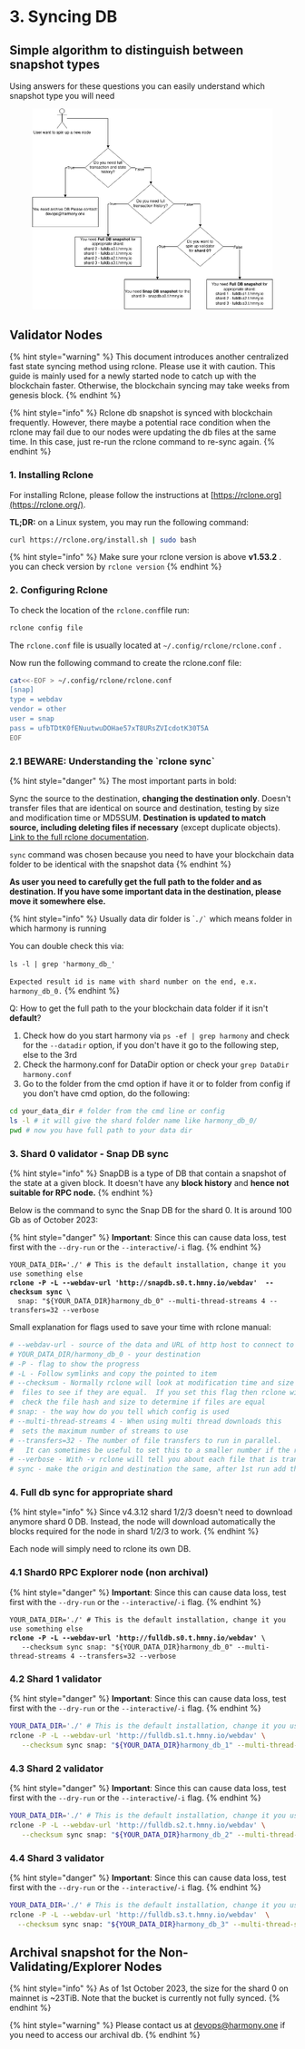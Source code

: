 # 3. Syncing DB

## Simple algorithm to distinguish between snapshot types

Using answers for these questions you can easily understand which snapshot type you will need

<figure><img src="../../../.gitbook/assets/DB_types_harmony.drawio.png" alt=""><figcaption></figcaption></figure>

## Validator Nodes

{% hint style="warning" %}
This document introduces another centralized fast state syncing method using rclone. Please use it with caution. This guide is mainly used for a newly started node to catch up with the blockchain faster. Otherwise, the blockchain syncing may take weeks from genesis block.
{% endhint %}

{% hint style="info" %}
Rclone db snapshot is synced with blockchain frequently. However, there maybe a potential race condition when the rclone may fail due to our nodes were updating the db files at the same time. In this case, just re-run the rclone command to re-sync again.
{% endhint %}

### 1. Installing Rclone

For installing Rclone, please follow the instructions at [https://rclone.org](https://rclone.org/).

**TL;DR:** on a Linux system, you may run the following command:

```bash
curl https://rclone.org/install.sh | sudo bash
```

{% hint style="info" %}
Make sure your rclone version is above **v1.53.2** . you can check version by `rclone version`
{% endhint %}

### 2. Configuring Rclone

To check the location of the `rclone.conf`file run:

```bash
rclone config file
```

The `rclone.conf` file is usually located at `~/.config/rclone/rclone.conf` .

Now run the following command to create the rclone.conf file:

```bash
cat<<-EOF > ~/.config/rclone/rclone.conf
[snap]
type = webdav
vendor = other
user = snap
pass = ufbTDtK0fENuutwuDOHae57xT8URsZVIcdotK30T5A
EOF
```

### 2.1 BEWARE: Understanding the \`rclone sync\`

{% hint style="danger" %}
The most important parts in bold:

Sync the source to the destination, **changing the destination only**. Doesn't transfer files that are identical on source and destination, testing by size and modification time or MD5SUM. **Destination is updated to match source, including deleting files if necessary** (except duplicate objects). [Link to the full rclone documentation](https://rclone.org/commands/rclone\_sync/).

`sync` command was chosen because you need to have your blockchain data folder to be identical with the snapshot data
{% endhint %}

**As user you need to carefully get the full path to the folder and as destination. If you have some important data in the destination, please move it somewhere else.**&#x20;

{% hint style="info" %}
Usually data dir folder is \``` ./` `` which means folder in which harmony is running

You can double check this via:

`ls -l | grep 'harmony_db_'`

`Expected result id is name with shard number on the end, e.x. harmony_db_0.`
{% endhint %}

Q: How to get the full path to the your blockchain data folder if it isn't **default**?

1. Check how do you start harmony via `ps -ef | grep harmony`  and check for the `--datadir` option, if you don't have it go to the following step, else to the 3rd
2. Check the harmony.conf for DataDir option or check your `grep DataDir harmony.conf`
3. Go to the folder from the cmd option if have it or to folder from config if you don't have cmd option, do the following:

```bash
cd your_data_dir # folder from the cmd line or config
ls -l # it will give the shard folder name like harmony_db_0/
pwd # now you have full path to your data dir
```

### 3. Shard 0 validator - Snap DB sync

{% hint style="info" %}
SnapDB is a type of DB that contain a snapshot of the state at a given block. It doesn't have any **block history** and **hence not suitable for RPC node.**
{% endhint %}

Below is the command to sync the Snap DB for the shard 0. It is around 100 Gb as of October 2023:

{% hint style="danger" %}
**Important**: Since this can cause data loss, test first with the `--dry-run` or the `--interactive`/`-i` flag.
{% endhint %}

<pre class="language-bash"><code class="lang-bash">YOUR_DATA_DIR='./' # This is the default installation, change it you use something else
<strong>rclone -P -L --webdav-url 'http://snapdb.s0.t.hmny.io/webdav'  --checksum sync \
</strong>  snap: "${YOUR_DATA_DIR}harmony_db_0" --multi-thread-streams 4 --transfers=32 --verbose
</code></pre>

Small explanation for flags used to save your time with rclone manual: &#x20;

```bash
# --webdav-url - source of the data and URL of http host to connect to
# YOUR_DATA_DIR/harmony_db_0 - your destination
# -P - flag to show the progress
# -L - Follow symlinks and copy the pointed to item
# --checksum - Normally rclone will look at modification time and size of 
#  files to see if they are equal.  If you set this flag then rclone will 
#  check the file hash and size to determine if files are equal
# snap: - the way how do you tell which config is used 
# --multi-thread-streams 4 - When using multi thread downloads this 
#  sets the maximum number of streams to use
# --transfers=32 - The number of file transfers to run in parallel.
#   It can sometimes be useful to set this to a smaller number if the remote is giving a lot of timeouts or bigger if you have lots of bandwidth and a fast remote.
# --verbose - With -v rclone will tell you about each file that is transferred and a small number of significant events.
# sync - make the origin and destination the same, after 1st run add the deltas
```

### 4. Full db sync for appropriate shard &#x20;

{% hint style="info" %}
Since v4.3.12 shard 1/2/3 doesn't need to download anymore shard 0 DB. Instead, the node will download automatically the blocks required for the node in shard 1/2/3 to work.
{% endhint %}

Each node will simply need to rclone its own DB.

### 4.1 Shard0 RPC Explorer node (non archival)

{% hint style="danger" %}
**Important**: Since this can cause data loss, test first with the `--dry-run` or the `--interactive`/`-i` flag.
{% endhint %}

<pre class="language-bash"><code class="lang-bash">YOUR_DATA_DIR='./' # This is the default installation, change it you use something else
<strong>rclone -P -L --webdav-url 'http://fulldb.s0.t.hmny.io/webdav' \
</strong>   --checksum sync snap: "${YOUR_DATA_DIR}harmony_db_0" --multi-thread-streams 4 --transfers=32 --verbose 
</code></pre>

### 4.2 Shard 1 validator

{% hint style="danger" %}
**Important**: Since this can cause data loss, test first with the `--dry-run` or the `--interactive`/`-i` flag.
{% endhint %}

```bash
YOUR_DATA_DIR='./' # This is the default installation, change it you use something else
rclone -P -L --webdav-url 'http://fulldb.s1.t.hmny.io/webdav' \
   --checksum sync snap: "${YOUR_DATA_DIR}harmony_db_1" --multi-thread-streams 4 --transfers=32 --verbose 
```

### 4.3 Shard 2 validator

{% hint style="danger" %}
**Important**: Since this can cause data loss, test first with the `--dry-run` or the `--interactive`/`-i` flag.
{% endhint %}

```bash
YOUR_DATA_DIR='./' # This is the default installation, change it you use something else
rclone -P -L --webdav-url 'http://fulldb.s2.t.hmny.io/webdav' \
   --checksum sync snap: "${YOUR_DATA_DIR}harmony_db_2" --multi-thread-streams 4 --transfers=32 --verbose
```

### 4.4 Shard 3 validator

{% hint style="danger" %}
**Important**: Since this can cause data loss, test first with the `--dry-run` or the `--interactive`/`-i` flag.
{% endhint %}

```bash
YOUR_DATA_DIR='./' # This is the default installation, change it you use something else
rclone -P -L --webdav-url 'http://fulldb.s3.t.hmny.io/webdav'  \
  --checksum sync snap: "${YOUR_DATA_DIR}harmony_db_3" --multi-thread-streams 4 --transfers=32 --verbose 
```

## Archival snapshot for the Non-Validating/Explorer Nodes

{% hint style="info" %}
As of 1st October 2023, the size for the shard 0 on mainnet is \~23TiB. Note that the bucket is currently not fully synced.
{% endhint %}

{% hint style="warning" %}
Please contact us at [devops@harmony.one](mailto:devops@harmony.one) if you need to access our archival db.
{% endhint %}

